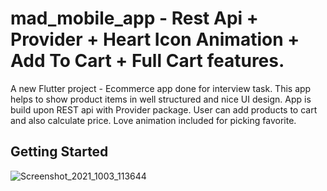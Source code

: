 # mad_mobile_app - Rest Api + Provider + Heart Icon Animation + Add To Cart + Full Cart features.

A new Flutter project - Ecommerce app done for interview task. This app helps to show product items in well structured and nice UI design. App is build upon REST api with Provider package. User can add products to cart and also calculate price. Love animation included for picking favorite.

## Getting Started

![Screenshot_2021_1003_113644](https://user-images.githubusercontent.com/69787389/135742915-d29fa7ff-3561-4bb0-a968-6693369a03fe.jpg)